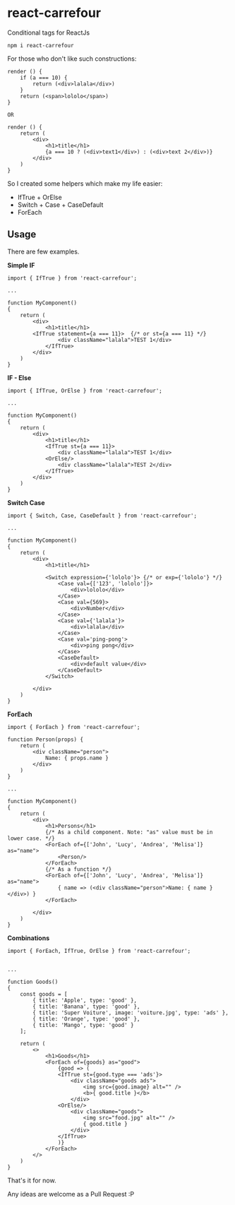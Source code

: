 # react-carrefour

Conditional tags for ReactJs

``` npm i react-carrefour ```

For those who don't like such constructions:

```
render () {
    if (a === 10) {
        return (<div>lalala</div>)
    }
    return (<span>lololo</span>)
}

OR

render () {
    return (
        <div>
            <h1>title</h1>
            {a === 10 ? (<div>text1</div>) : (<div>text 2</div>)}
        </div>
    )
}
```

So I created some helpers which make my life easier:

 - IfTrue + OrElse
 - Switch + Case + CaseDefault
 - ForEach


## Usage

There are few examples.

**Simple IF**

```
import { IfTrue } from 'react-carrefour';

...

function MyComponent()
{
    return (
        <div>
            <h1>title</h1>
        <IfTrue statement={a === 11}>  {/* or st={a === 11} */}
                <div className="lalala">TEST 1</div>
            </IfTrue>
        </div>
    )
}
```

**IF - Else**

```
import { IfTrue, OrElse } from 'react-carrefour';

...

function MyComponent()
{
    return (
        <div>
            <h1>title</h1>
            <IfTrue st={a === 11}>
                <div className="lalala">TEST 1</div>
            <OrElse/>
                <div className="lalala">TEST 2</div>
            </IfTrue>
        </div>
    )
}
```

**Switch Case**

```
import { Switch, Case, CaseDefault } from 'react-carrefour';

...

function MyComponent()
{
    return (
        <div>
            <h1>title</h1>

            <Switch expression={'lololo'}> {/* or exp={'lololo'} */}
                <Case val={['123', 'lololo']}>
                    <div>lololo</div>
                </Case>
                <Case val={569}>
                    <div>Number</div>
                </Case>
                <Case val={'lalala'}>
                    <div>lalala</div>
                </Case>
                <Case val='ping-pong'>
                    <div>ping pong</div>
                </Case>
                <CaseDefault>
                    <div>default value</div>
                </CaseDefault>
            </Switch>

        </div>
    )
}
```



**ForEach**

```
import { ForEach } from 'react-carrefour';

function Person(props) {
    return (
        <div className="person">
            Name: { props.name }
        </div>
    )
}

...

function MyComponent()
{
    return (
        <div>
            <h1>Persons</h1>
            {/* As a child component. Note: "as" value must be in lower case. */}
            <ForEach of={['John', 'Lucy', 'Andrea', 'Melisa']} as="name">
                <Person/>
            </ForEach>
            {/* As a function */}
            <ForEach of={['John', 'Lucy', 'Andrea', 'Melisa']} as="name">
                { name => (<div className="person">Name: { name }</div>) }
            </ForEach>

        </div>
    )
}
```

**Combinations**

```
import { ForEach, IfTrue, OrElse } from 'react-carrefour';


...

function Goods()
{
    const goods = [
        { title: 'Apple', type: 'good' },
        { title: 'Banana', type: 'good' },
        { title: 'Super Voiture', image: 'voiture.jpg', type: 'ads' },
        { title: 'Orange', type: 'good' },
        { title: 'Mango', type: 'good' }
    ];

    return (
        <>
            <h1>Goods</h1>
            <ForEach of={goods} as="good">
                {good => (
                <IfTrue st={good.type === 'ads'}>
                    <div className="goods ads">
                        <img src={good.image} alt="" />
                        <b>{ good.title }</b>
                    </div>
                <OrElse/>
                    <div className="goods">
                        <img src="food.jpg" alt="" />
                        { good.title }
                    </div>
                </IfTrue>
                )}
            </ForEach>
        </>
    )
}
```


That's it for now.

Any ideas are welcome as a Pull Request :P
